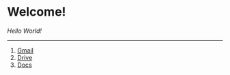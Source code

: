# Welcome!
*Hello World!*
***
1. [Gmail](gmail.com)
2. [Drive](drive.google.com)
3. [Docs](docs.google.com)
